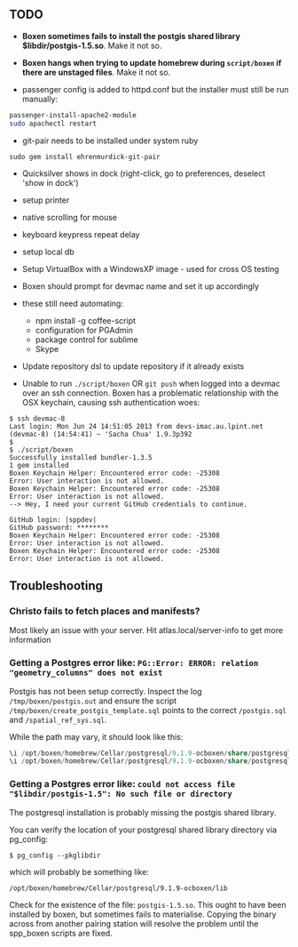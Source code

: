 ## TODO

- **Boxen sometimes fails to install the postgis shared library $libdir/postgis-1.5.so**. Make it not so.

- **Boxen hangs when trying to update homebrew during `script/boxen` if there are unstaged files**. Make it not so.

- passenger config is added to httpd.conf but the installer must still be run manually:
```bash
passenger-install-apache2-module
sudo apachectl restart
```

- git-pair needs to be installed under system ruby
```
sudo gem install ehrenmurdick-git-pair
```

- Quicksilver shows in dock (right-click, go to preferences, deselect 'show in dock')
- setup printer
- native scrolling for mouse
- keyboard keypress repeat delay
- setup local db
- Setup VirtualBox with a WindowsXP image - used for cross OS testing
- Boxen should prompt for devmac name and set it up accordingly

- these still need automating:
  * npm install -g coffee-script
  * configuration for PGAdmin
  * package control for sublime
  * Skype

- Update repository dsl to update repository if it already exists

- Unable to run `./script/boxen` OR `git push` when logged into a devmac over an ssh connection. Boxen has a problematic relationship with the OSX keychain, causing ssh authentication woes:

```
$ ssh devmac-8
Last login: Mon Jun 24 14:51:05 2013 from devs-imac.au.lpint.net
(devmac-8) (14:54:41) ~ 'Sacha Chua' 1.9.3p392
$
$ ./script/boxen
Successfully installed bundler-1.3.5
1 gem installed
Boxen Keychain Helper: Encountered error code: -25308
Error: User interaction is not allowed.
Boxen Keychain Helper: Encountered error code: -25308
Error: User interaction is not allowed.
--> Hey, I need your current GitHub credentials to continue.

GitHub login: |sppdev|
GitHub password: ********
Boxen Keychain Helper: Encountered error code: -25308
Error: User interaction is not allowed.
Boxen Keychain Helper: Encountered error code: -25308
Error: User interaction is not allowed.
```

## Troubleshooting

### Christo fails to fetch places and manifests?

Most likely an issue with your server. Hit atlas.local/server-info to get more information

### Getting a Postgres error like: `PG::Error: ERROR: relation "geometry_columns" does not exist`

Postgis has not been setup correctly. Inspect the log `/tmp/boxen/postgis.out` and ensure the script `/tmp/boxen/create_postgis_template.sql` points to the correct `/postgis.sql` and `/spatial_ref_sys.sql`.

While the path may vary, it should look like this:
```sql
\i /opt/boxen/homebrew/Cellar/postgresql/9.1.9-ocboxen/share/postgresql/contrib/postgis-1.5/postgis.sql
\i /opt/boxen/homebrew/Cellar/postgresql/9.1.9-ocboxen/share/postgresql/contrib/postgis-1.5/spatial_ref_sys.sql
```

### Getting a Postgres error like: `could not access file "$libdir/postgis-1.5": No such file or directory`

The postgresql installation is probably missing the postgis shared library.

You can verify the location of your postgresql shared library directory via pg_config:

`$ pg_config --pkglibdir`

which will probably be something like:

`/opt/boxen/homebrew/Cellar/postgresql/9.1.9-ocboxen/lib`

Check for the existence of the file: `postgis-1.5.so`. This ought to have been installed by boxen, but sometimes fails to materialise. Copying the binary across from another pairing station will resolve the problem until the spp_boxen scripts are fixed.


